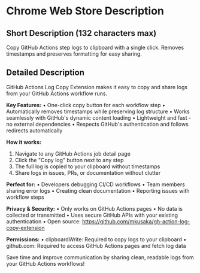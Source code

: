 # Chrome Web Store Description

## Short Description (132 characters max)
Copy GitHub Actions step logs to clipboard with a single click. Removes timestamps and preserves formatting for easy sharing.

## Detailed Description

GitHub Actions Log Copy Extension makes it easy to copy and share logs from your GitHub Actions workflow runs.

**Key Features:**
• One-click copy button for each workflow step
• Automatically removes timestamps while preserving log structure
• Works seamlessly with GitHub's dynamic content loading
• Lightweight and fast - no external dependencies
• Respects GitHub's authentication and follows redirects automatically

**How it works:**
1. Navigate to any GitHub Actions job detail page
2. Click the "Copy log" button next to any step
3. The full log is copied to your clipboard without timestamps
4. Share logs in issues, PRs, or documentation without clutter

**Perfect for:**
• Developers debugging CI/CD workflows
• Team members sharing error logs
• Creating clean documentation
• Reporting issues with workflow steps

**Privacy & Security:**
• Only works on GitHub Actions pages
• No data is collected or transmitted
• Uses secure GitHub APIs with your existing authentication
• Open source: https://github.com/mkusaka/gh-action-log-copy-extension

**Permissions:**
• clipboardWrite: Required to copy logs to your clipboard
• github.com: Required to access GitHub Actions pages and fetch log data

Save time and improve communication by sharing clean, readable logs from your GitHub Actions workflows!